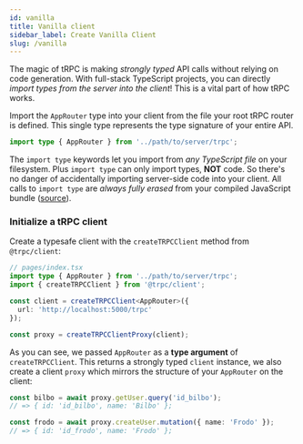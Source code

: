 ```yaml
---
id: vanilla
title: Vanilla client
sidebar_label: Create Vanilla Client
slug: /vanilla
---
```


The magic of tRPC is making _strongly typed_ API calls without relying on code generation. With full-stack TypeScript projects, you can directly _import types from the server into the client_! This is a vital part of how tRPC works.

Import the `AppRouter` type into your client from the file your root tRPC router is defined. This single type represents the type signature of your entire API.

```ts title='client.ts'
import type { AppRouter } from '../path/to/server/trpc';
```

The `import type` keywords let you import from _any TypeScript file_ on your filesystem. Plus `import type` can only import types, **NOT** code. So there's no danger of accidentally importing server-side code into your client. All calls to `import type` are _always fully erased_ from your compiled JavaScript bundle ([source](https://www.typescriptlang.org/docs/handbook/release-notes/typescript-3-8.html#type-only-imports-and-export)).

### Initialize a tRPC client

Create a typesafe client with the `createTRPCClient` method from `@trpc/client`:

```ts title='client.ts'
// pages/index.tsx
import type { AppRouter } from '../path/to/server/trpc';
import { createTRPCClient } from '@trpc/client';

const client = createTRPCClient<AppRouter>({
  url: 'http://localhost:5000/trpc'
});

const proxy = createTRPCClientProxy(client);
```

As you can see, we passed `AppRouter` as a **type argument** of `createTRPCClient`. This returns a strongly typed `client` instance, we also create a client `proxy` which mirrors the structure of your `AppRouter` on the client:

```ts title='client.ts'
const bilbo = await proxy.getUser.query('id_bilbo');
// => { id: 'id_bilbo', name: 'Bilbo' };

const frodo = await proxy.createUser.mutation({ name: 'Frodo' });
// => { id: 'id_frodo', name: 'Frodo' };
```


